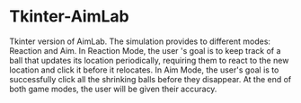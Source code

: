 # Tkinter-AimLab
Tkinter version of AimLab. The simulation provides to different modes: Reaction and Aim. In Reaction Mode, the user 's goal is to keep track of a ball that updates its location periodically, requiring them to react to the new location and click it before it relocates. In Aim Mode, the user's goal is to successfully click all the shrinking balls before they disappear. At the end of both game modes, the user will be given their accuracy.
